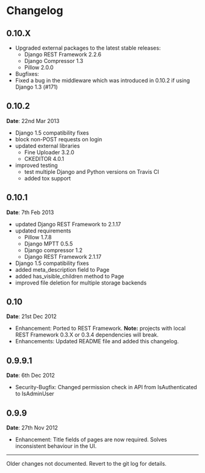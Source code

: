 # Changelog

## 0.10.X

* Upgraded external packages to the latest stable releases:
  * Django REST Framework 2.2.6
  * Django Compressor 1.3
  * Pillow 2.0.0
* Bugfixes:
 * Fixed a bug in the middleware which was introduced in 0.10.2 if using Django 1.3 (#171)


## 0.10.2

**Date**: 22nd Mar 2013

* Django 1.5 compatibility fixes
* block non-POST requests on login
* updated external libraries
  * Fine Uploader 3.2.0
  * CKEDITOR 4.0.1
* improved testing
  * test multiple Django and Python versions on Travis CI
  * added tox support


## 0.10.1

**Date**: 7th Feb 2013

* updated Django REST Framework to 2.1.17
* updated requirements
  * Pillow 1.7.8
  * Django MPTT 0.5.5
  * Django compressor 1.2
  * Django REST Framework 2.1.17
* Django 1.5 compatibility fixes
* added meta_description field to Page
* added has_visible_children method to Page
* improved file deletion for multiple storage backends


## 0.10

**Date**: 21st Dec 2012

* Enhancement: Ported to REST Framework. **Note:** projects with local REST Framework 0.3.X or 0.3.4
dependencies will break.
* Enhancements: Updated README file and added this changelog.


## 0.9.9.1

**Date**: 6th Dec 2012

* Security-Bugfix: Changed permission check in API from IsAuthenticated to IsAdminUser


## 0.9.9

**Date**: 27th Nov 2012

* Enhancement: Title fields of pages are now required. Solves inconsistent behaviour in the UI.

---

Older changes not documented. Revert to the git log for details.
